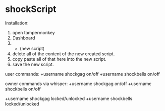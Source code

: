 # shockScript
Installation:
1. open tampermonkey
2. Dashboard
3. + (new script)
4. delete all of the content of the new created script.
5. copy paste all of that here into the new script.
6. save the new script.

user commands:
+username shockgag on/off
+username shockbells on/off

owner commands via whisper:
+username shockgag on/off
+username shockbells on/off

+username shockgag locked/unlocked
+username shockbells locked/unlocked

